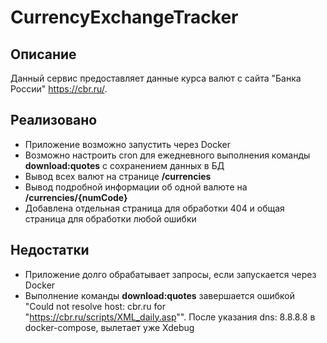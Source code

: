 # CurrencyExchangeTracker
## Описание
Данный сервис предоставляет данные курса валют с сайта "Банка России" https://cbr.ru/.  

## Реализовано
- Приложение возможно запустить через Docker
- Возможно настроить cron для ежедневного выполнения команды **download:quotes** с сохранением данных в БД
- Вывод всех валют на странице **/currencies**
- Вывод подробной информации об одной валюте на **/currencies/{numCode}**
- Добавлена отдельная страница для обработки 404 и общая страница для обработки любой ошибки

## Недостатки
- Приложение долго обрабатывает запросы, если запускается через Docker
- Выполнение команды **download:quotes** завершается ошибкой "Could not resolve host: cbr.ru for "https://cbr.ru/scripts/XML_daily.asp"". После указания dns: 8.8.8.8 в docker-compose, вылетает уже Xdebug
